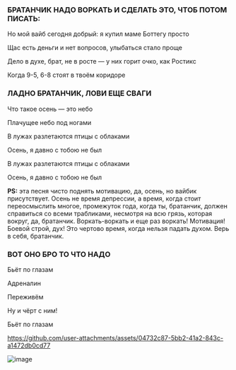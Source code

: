 ### БРАТАНЧИК НАДО ВОРКАТЬ И СДЕЛАТЬ ЭТО, ЧТОБ ПОТОМ ПИСАТЬ:

Но мой вайб сегодня добрый: я купил маме Боттегу просто

Щас есть деньги и нет вопросов, улыбаться стало проще

Дело в духе, брат, не в росте — у них горит очко, как Ростикс

Когда 9-5, 6-8 стоят в твоём коридоре

### ЛАДНО БРАТАНЧИК, ЛОВИ ЕЩЕ СВАГИ

Что такое осень — это небо

Плачущее небо под ногами

В лужах разлетаются птицы с облаками

Осень, я давно с тобою не был

В лужах разлетаются птицы с облаками

Осень, я давно с тобою не был

**PS:** эта песня чисто поднять мотивацию, да, осень, но вайбик присутствует. Осень не время депрессии, а время, когда стоит переосмыслить многое, промежуток года, когда ты, братанчик, 
должен справиться со всеми трабликами, несмотря на всю грязь, которая вокруг, да, братанчик. Воркать-воркать и еще раз воркать! Мотивация! Боевой строй, дух! Это чертово время, когда нельзя падать духом.
Верь в себя, братанчик. 

### ВОТ ОНО БРО ТО ЧТО НАДО
Бьёт по глазам

Адреналин

Переживём

Ну и чёрт с ним!

Бьёт по глазам

https://github.com/user-attachments/assets/04732c87-5bb2-41a2-843c-a1472db0cd77

![image](https://github.com/user-attachments/assets/aa898feb-1719-44dc-9fb7-1a8ffaa46bd4)


